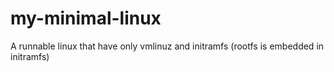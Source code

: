 # my-minimal-linux
A runnable linux that have only vmlinuz and initramfs (rootfs is embedded in initramfs)
